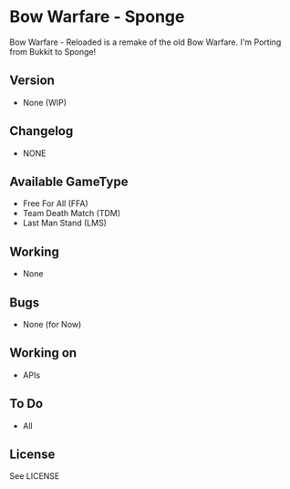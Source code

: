 Bow Warfare - Sponge
=========

Bow Warfare - Reloaded is a remake of the old Bow Warfare.
I'm Porting from Bukkit to Sponge!

Version
----

 - None (WIP)

Changelog
----
 - NONE 
 
Available GameType
----
 - Free For All (FFA)
 - Team Death Match (TDM)
 - Last Man Stand (LMS)

Working
----
 - None

Bugs
----
 - None (for Now)

Working on
----
 - APIs

To Do
----
 - All

License
----

See LICENSE